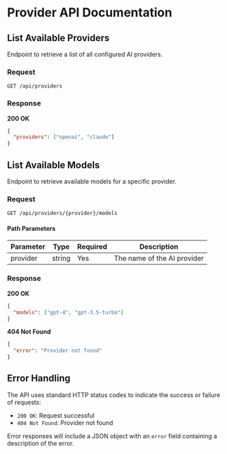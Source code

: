 # Provider API Documentation

## List Available Providers

Endpoint to retrieve a list of all configured AI providers.

### Request

```http
GET /api/providers
```

### Response

**200 OK**

```json
{
  "providers": ["openai", "claude"]
}
```

## List Available Models

Endpoint to retrieve available models for a specific provider.

### Request

```http
GET /api/providers/{provider}/models
```

#### Path Parameters

| Parameter | Type   | Required | Description                 |
| --------- | ------ | -------- | --------------------------- |
| provider  | string | Yes      | The name of the AI provider |

### Response

**200 OK**

```json
{
  "models": ["gpt-4", "gpt-3.5-turbo"]
}
```

**404 Not Found**

```json
{
  "error": "Provider not found"
}
```

## Error Handling

The API uses standard HTTP status codes to indicate the success or failure of requests:

- `200 OK`: Request successful
- `404 Not Found`: Provider not found

Error responses will include a JSON object with an `error` field containing a description of the error.
